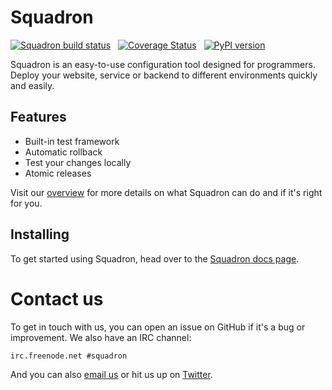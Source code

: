 # Squadron

[![Squadron build status](https://travis-ci.org/gosquadron/squadron.png)](https://travis-ci.org/gosquadron/squadron) &nbsp; [![Coverage Status](https://coveralls.io/repos/gosquadron/squadron/badge.png)](https://coveralls.io/r/gosquadron/squadron) &nbsp; [![PyPI version](https://badge.fury.io/py/squadron.png)](http://badge.fury.io/py/squadron)

Squadron is an easy-to-use configuration tool designed for programmers. Deploy your website, service or backend to different environments quickly and easily.

## Features

* Built-in test framework
* Automatic rollback
* Test your changes locally
* Atomic releases

Visit our [overview](http://squadron.readthedocs.io/en/latest/overview.html) for 
more details on what Squadron can do and if it's right for you.

## Installing

To get started using Squadron, head over to the [Squadron docs page](http://squadron.readthedocs.io/en/latest/gettingstarted.html).

# Contact us

To get in touch with us, you can open an issue on GitHub if it's a bug or improvement. We also have an IRC channel:

    irc.freenode.net #squadron
    
And you can also [email us](mailto:info@gosquadron.com) or hit us up on
[Twitter](https://twitter.com/GoSquadron).
